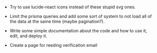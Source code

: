 - Try to use lucide-react icons instead of these stupid svg ones.

- Limit the prisma queries and add some sort of system to not load all of the data at the same time (maybe pagination?).

- Write some simple documentation about the code and how to use it, edit, and deploy it.

- Create a page for reeding verification email
